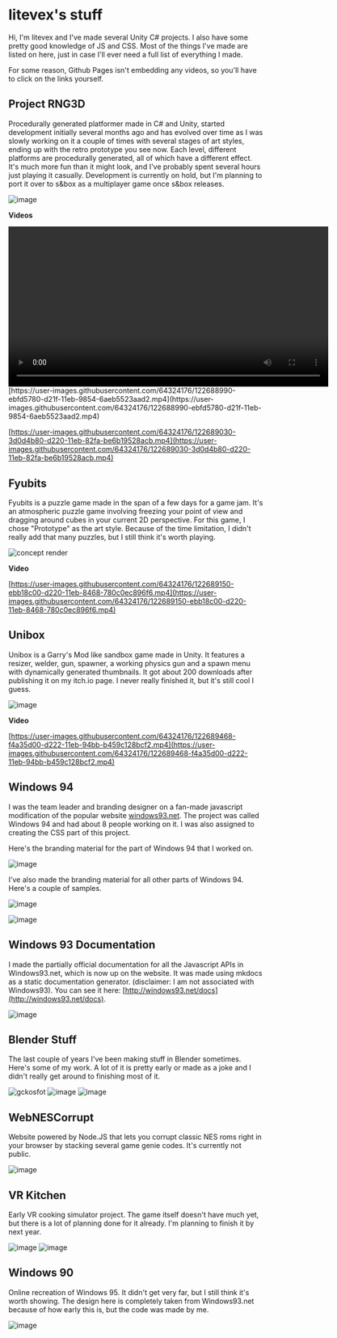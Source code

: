 # litevex's stuff
Hi, I'm litevex and I've made several Unity C# projects. I also have some pretty good knowledge of JS and CSS. Most of the things I've made are listed on here, just in case I'll ever need a full list of everything I made.

For some reason, Github Pages isn't embedding any videos, so you'll have to click on the links yourself.
## Project RNG3D
Procedurally generated platformer made in C# and Unity, started development initially several months ago and has evolved over time as I was slowly working on it a couple of times with several stages of art styles, ending up with the retro prototype you see now. Each level, different platforms are procedurally generated, all of which have a different effect. It's much more fun than it might look, and I've probably spent several hours just playing it casually. Development is currently on hold, but I'm planning to port it over to s&box as a multiplayer game once s&box releases.

![image](https://user-images.githubusercontent.com/64324176/122689511-5c59a800-d223-11eb-8237-83e4aca06e12.png)

**Videos**

<video width="633px" controls>
        <source src="https://user-images.githubusercontent.com/64324176/122688990-ebfd5780-d21f-11eb-9854-6aeb5523aad2.mp4" type="video/mp4">
    </video>
[https://user-images.githubusercontent.com/64324176/122688990-ebfd5780-d21f-11eb-9854-6aeb5523aad2.mp4](https://user-images.githubusercontent.com/64324176/122688990-ebfd5780-d21f-11eb-9854-6aeb5523aad2.mp4)

[https://user-images.githubusercontent.com/64324176/122689030-3d0d4b80-d220-11eb-82fa-be6b19528acb.mp4](https://user-images.githubusercontent.com/64324176/122689030-3d0d4b80-d220-11eb-82fa-be6b19528acb.mp4)

## Fyubits
Fyubits is a puzzle game made in the span of a few days for a game jam. It's an atmospheric puzzle game involving freezing your point of view and dragging around cubes in your current 2D perspective. For this game, I chose "Prototype" as the art style. Because of the time limitation, I didn't really add that many puzzles, but I still think it's worth playing.

![concept render](https://user-images.githubusercontent.com/64324176/122689226-6084c600-d221-11eb-9c1f-fe0e547b932a.png)

**Video**

[https://user-images.githubusercontent.com/64324176/122689150-ebb18c00-d220-11eb-8468-780c0ec896f6.mp4](https://user-images.githubusercontent.com/64324176/122689150-ebb18c00-d220-11eb-8468-780c0ec896f6.mp4)

## Unibox
Unibox is a Garry's Mod like sandbox game made in Unity. It features a resizer, welder, gun, spawner, a working physics gun and a spawn menu with dynamically generated thumbnails. It got about 200 downloads after publishing it on my itch.io page. I never really finished it, but it's still cool I guess.

![image](https://user-images.githubusercontent.com/64324176/122689443-d2114400-d222-11eb-92de-c88f347c3814.png)

**Video**

[https://user-images.githubusercontent.com/64324176/122689468-f4a35d00-d222-11eb-94bb-b459c128bcf2.mp4](https://user-images.githubusercontent.com/64324176/122689468-f4a35d00-d222-11eb-94bb-b459c128bcf2.mp4)

## Windows 94
I was the team leader and branding designer on a fan-made javascript modification of the popular website [windows93.net](http://windows93.net/). The project was called Windows 94 and had about 8 people working on it. I was also assigned to creating the CSS part of this project.

Here's the branding material for the part of Windows 94 that I worked on.

![image](https://user-images.githubusercontent.com/64324176/122689586-1224f680-d224-11eb-96a2-276da60a714b.png)

I've also made the branding material for all other parts of Windows 94. Here's a couple of samples.

![image](https://user-images.githubusercontent.com/64324176/122689602-2537c680-d224-11eb-8bd3-cc17d8fafc22.png)

![image](https://user-images.githubusercontent.com/64324176/122689612-47c9df80-d224-11eb-8ed9-d9f246281932.png)

## Windows 93 Documentation
I made the partially official documentation for all the Javascript APIs in Windows93.net, which is now up on the website. It was made using mkdocs as a static documentation generator. (disclaimer: I am not associated with Windows93). You can see it here: [http://windows93.net/docs](http://windows93.net/docs).

![image](https://user-images.githubusercontent.com/64324176/122689983-c45dbd80-d226-11eb-894e-e7a38851064e.png)

## Blender Stuff
The last couple of years I've been making stuff in Blender sometimes. Here's some of my work. A lot of it is pretty early or made as a joke and I didn't really get around to finishing most of it.

![gckosfot](https://user-images.githubusercontent.com/64324176/122689735-3a612500-d225-11eb-8620-0156f4685e8b.png)
![image](https://user-images.githubusercontent.com/64324176/122689637-819ae600-d224-11eb-8830-fda989158a90.png)
![image](https://user-images.githubusercontent.com/64324176/122689657-aabb7680-d224-11eb-9ce5-bf01ae8cc7c7.png)


## WebNESCorrupt
Website powered by Node.JS that lets you corrupt classic NES roms right in your browser by stacking several game genie codes. It's currently not public.

![image](https://user-images.githubusercontent.com/64324176/122689797-a80d5100-d225-11eb-89bf-a433ee672f96.png)

## VR Kitchen
Early VR cooking simulator project. The game itself doesn't have much yet, but there is a lot of planning done for it already. I'm planning to finish it by next year.

![image](https://user-images.githubusercontent.com/64324176/122689840-e30f8480-d225-11eb-83cb-1e831a4273d6.png)
![image](https://user-images.githubusercontent.com/64324176/122689842-e7d43880-d225-11eb-8d19-f8959331d0dc.png)

## Windows 90
Online recreation of Windows 95. It didn't get very far, but I still think it's worth showing. The design here is completely taken from Windows93.net because of how early this is, but the code was made by me.

![image](https://user-images.githubusercontent.com/64324176/122689957-7fd22200-d226-11eb-9e03-a082a09f73d8.png)


